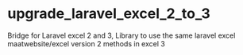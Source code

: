 # upgrade_laravel_excel_2_to_3
Bridge for Laravel excel 2 and 3, Library to use the same laravel excel maatwebsite/excel version 2 methods in excel 3
